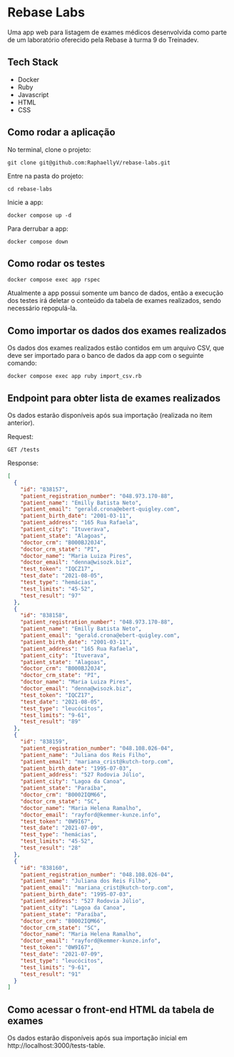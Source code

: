 # Rebase Labs

Uma app web para listagem de exames médicos desenvolvida como parte de um laboratório oferecido pela Rebase à turma 9 do Treinadev.

## Tech Stack

* Docker
* Ruby
* Javascript
* HTML
* CSS

## Como rodar a aplicação

No terminal, clone o projeto:

```
git clone git@github.com:RaphaellyV/rebase-labs.git
```

Entre na pasta do projeto:

```
cd rebase-labs
```

Inicie a app:

```
docker compose up -d
```

Para derrubar a app:

```
docker compose down
```

## Como rodar os testes

```
docker compose exec app rspec
```

Atualmente a app possui somente um banco de dados, então a execução dos testes irá deletar o conteúdo da tabela de exames realizados, sendo necessário repopulá-la.

## Como importar os dados dos exames realizados

Os dados dos exames realizados estão contidos em um arquivo CSV, que deve ser importado para o banco de dados da app com o seguinte comando:

```
docker compose exec app ruby import_csv.rb
```

## Endpoint para obter lista de exames realizados

Os dados estarão disponíveis após sua importação (realizada no item anterior).

Request:
```
GET /tests
```

Response:

```json
[
  {
    "id": "838157",
    "patient_registration_number": "048.973.170-88",
    "patient_name": "Emilly Batista Neto",
    "patient_email": "gerald.crona@ebert-quigley.com",
    "patient_birth_date": "2001-03-11",
    "patient_address": "165 Rua Rafaela",
    "patient_city": "Ituverava",
    "patient_state": "Alagoas",
    "doctor_crm": "B000BJ20J4",
    "doctor_crm_state": "PI",
    "doctor_name": "Maria Luiza Pires",
    "doctor_email": "denna@wisozk.biz",
    "test_token": "IQCZ17",
    "test_date": "2021-08-05",
    "test_type": "hemácias",
    "test_limits": "45-52",
    "test_result": "97"
  },
  {
    "id": "838158",
    "patient_registration_number": "048.973.170-88",
    "patient_name": "Emilly Batista Neto",
    "patient_email": "gerald.crona@ebert-quigley.com",
    "patient_birth_date": "2001-03-11",
    "patient_address": "165 Rua Rafaela",
    "patient_city": "Ituverava",
    "patient_state": "Alagoas",
    "doctor_crm": "B000BJ20J4",
    "doctor_crm_state": "PI",
    "doctor_name": "Maria Luiza Pires",
    "doctor_email": "denna@wisozk.biz",
    "test_token": "IQCZ17",
    "test_date": "2021-08-05",
    "test_type": "leucócitos",
    "test_limits": "9-61",
    "test_result": "89"
  },
  {
    "id": "838159",
    "patient_registration_number": "048.108.026-04",
    "patient_name": "Juliana dos Reis Filho",
    "patient_email": "mariana_crist@kutch-torp.com",
    "patient_birth_date": "1995-07-03",
    "patient_address": "527 Rodovia Júlio",
    "patient_city": "Lagoa da Canoa",
    "patient_state": "Paraíba",
    "doctor_crm": "B0002IQM66",
    "doctor_crm_state": "SC",
    "doctor_name": "Maria Helena Ramalho",
    "doctor_email": "rayford@kemmer-kunze.info",
    "test_token": "0W9I67",
    "test_date": "2021-07-09",
    "test_type": "hemácias",
    "test_limits": "45-52",
    "test_result": "28"
  },
  {
    "id": "838160",
    "patient_registration_number": "048.108.026-04",
    "patient_name": "Juliana dos Reis Filho",
    "patient_email": "mariana_crist@kutch-torp.com",
    "patient_birth_date": "1995-07-03",
    "patient_address": "527 Rodovia Júlio",
    "patient_city": "Lagoa da Canoa",
    "patient_state": "Paraíba",
    "doctor_crm": "B0002IQM66",
    "doctor_crm_state": "SC",
    "doctor_name": "Maria Helena Ramalho",
    "doctor_email": "rayford@kemmer-kunze.info",
    "test_token": "0W9I67",
    "test_date": "2021-07-09",
    "test_type": "leucócitos",
    "test_limits": "9-61",
    "test_result": "91"
  }
]
```

## Como acessar o front-end HTML da tabela de exames 

Os dados estarão disponíveis após sua importação inicial em http://localhost:3000/tests-table.